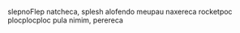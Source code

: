 slepnoFlep natcheca, splesh alofendo meupau naxereca
rocketpoc plocplocploc pula nimim, perereca
 
 
